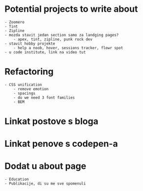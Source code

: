 # Potential projects to write about

    - Zoomero
    - Tint
    - Zipline
    - mozda stavit jedan section samo za landging pages?
        - apex, tint, zipline, punk rock dev
    - stavit hobby projekte
        - help a noob, hover, sessions tracker, flowr spot
    - u code institute, link na video tut

# Refactoring

    - CSS unification
        - remove emotion
        - spacings
        - do we need 3 font families
        - BEM

# Linkat postove s bloga

# Linkat penove s codepen-a

# Dodat u about page

    - Education
    - Publikacije, di su me sve spomenuli
